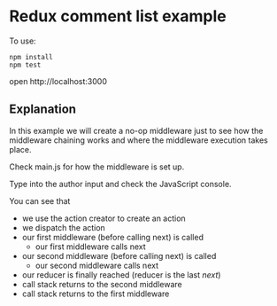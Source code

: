 # Redux comment list example

To use:
```
npm install
npm test
```

open http://localhost:3000

## Explanation

In this example we will create a no-op middleware just to see how the middleware chaining works 
and where the middleware execution takes place.

Check main.js for how the middleware is set up.

Type into the author input and check the JavaScript console.

You can see that 

* we use the action creator to create an action
* we dispatch the action
* our first middleware (before calling next) is called
  * our first middleware calls next
* our second middleware (before calling next) is called
  * our second middleware calls next
* our reducer is finally reached (reducer is the last *next*)
* call stack returns to the second middleware
* call stack returns to the first middleware

